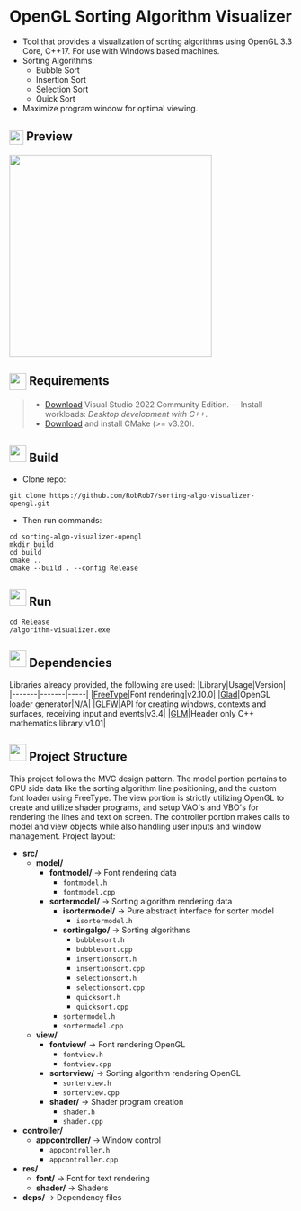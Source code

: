 # OpenGL Sorting Algorithm Visualizer
- Tool that provides a visualization of sorting algorithms using OpenGL 3.3 Core, C++17. For use with Windows based machines.
- Sorting Algorithms:
  - Bubble Sort
  - Insertion Sort
  - Selection Sort
  - Quick Sort
- Maximize program window for optimal viewing.

<h2>
<img src="https://em-content.zobj.net/source/microsoft-teams/400/bar-chart_1f4ca.png" height="25" align="center">
Preview
</h2>
<div style="display: flex;">
    <img src="./gif/quick_sort.gif" height="360"/>
</div>

<h2>
<img src="https://lh4.googleusercontent.com/proxy/4_Zan5D7FOYcviw14ecpCpx8Tvq-ii1DoLIe15O2eDy9INbz2mhP-27Z3HCWby3EaQned-UF-1n4zFzbkSEFt9p7sOQUnsX-q_GyjI4C1-bSIVXTG0z0dugD" height="30" align="center">
Requirements
</h2>

> - [Download](https://visualstudio.microsoft.com/vs/community/) Visual Studio 2022 Community Edition.
> -- Install workloads: *Desktop development with C++*.
> - [Download](https://cmake.org/download/) and install CMake (>= v3.20).

<h2>
<img src="https://em-content.zobj.net/source/microsoft-teams/337/hammer-and-wrench_1f6e0-fe0f.png" height="30",align = "center">
Build
</h2>

- Clone repo:
```
git clone https://github.com/RobRob7/sorting-algo-visualizer-opengl.git
```
- Then run commands:
```
cd sorting-algo-visualizer-opengl
mkdir build
cd build
cmake ..
cmake --build . --config Release
```
<h2>
<img src="https://cdn-icons-png.freepik.com/512/8964/8964273.png" height="30",align = "center">
Run
</h2>

```
cd Release
/algorithm-visualizer.exe
```


<h2>
<img src="https://em-content.zobj.net/source/microsoft-3D-fluent/406/package_1f4e6.png" height="30",align = "center">
Dependencies
</h2>

Libraries already provided, the following are used:
|Library|Usage|Version|
|-------|-------|-----|
|[FreeType](https://freetype.org/download.html)|Font rendering|v2.10.0|
|[Glad](https://glad.dav1d.de/)|OpenGL loader generator|N/A|
|[GLFW](https://www.glfw.org/download.html)|API for creating windows, contexts and surfaces, receiving input and events|v3.4|
|[GLM](https://github.com/g-truc/glm/releases/tag/1.0.1)|Header only C++ mathematics library|v1.01|


<h2>
<img src="https://www.traptct.com/wp-content/uploads/2020/04/file-folder-png-1.png" height="30",align = "center">
Project Structure
</h2>

This project follows the MVC design pattern. The model portion pertains to CPU side data like the sorting algorithm line positioning, and the custom font loader using FreeType. The view portion is strictly utilizing OpenGL to create and utilize shader programs, and setup VAO's and VBO's for rendering the lines and text on screen. The controller portion makes calls to model and view objects while also handling user inputs and window management. Project layout:
- **src/**
  - **model/**
    - **fontmodel/** → Font rendering data
        - `fontmodel.h`
        - `fontmodel.cpp`
    - **sortermodel/** → Sorting algorithm rendering data
        - **isortermodel/** → Pure abstract interface for sorter model
          - `isortermodel.h`
        - **sortingalgo/** → Sorting algorithms
          - `bubblesort.h`
          - `bubblesort.cpp`
          - `insertionsort.h`
          - `insertionsort.cpp`
          - `selectionsort.h`
          - `selectionsort.cpp`
          - `quicksort.h`
          - `quicksort.cpp`
        - `sortermodel.h`
        - `sortermodel.cpp`
  - **view/**
    - **fontview/** → Font rendering OpenGL
        - `fontview.h`
        - `fontview.cpp`
    - **sorterview/** → Sorting algorithm rendering OpenGL
        - `sorterview.h`
        - `sorterview.cpp`
    - **shader/** → Shader program creation
        - `shader.h`
        - `shader.cpp`
- **controller/**
    - **appcontroller/** → Window control
      - `appcontroller.h`
      - `appcontroller.cpp`
- **res/**
  - **font/** → Font for text rendering
  - **shader/** → Shaders
- **deps/** → Dependency files

